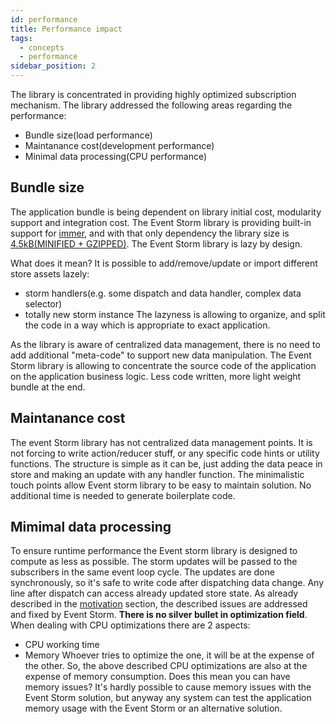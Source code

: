 ```yaml
---
id: performance
title: Performance impact
tags:
  - concepts
  - performance
sidebar_position: 2
---
```


The library is concentrated in providing highly optimized subscription mechanism. The library addressed the following areas regarding the performance:
- Bundle size(load performance)
- Maintanance cost(development performance)
- Minimal data processing(CPU performance)

## Bundle size
The application bundle is being dependent on library initial cost, modularity support and integration cost. The Event Storm library is providing built-in support for [immer](https://immerjs.github.io/immer/), and with that only dependency the library size is [4.5kB(MINIFIED + GZIPPED)](https://bundlephobia.com/package/event-storm@3.0.0). The Event Storm library is lazy by design. 

What does it mean? 
It is possible to add/remove/update or import different store assets lazely:
- storm handlers(e.g. some dispatch and data handler, complex data selector)
- totally new storm instance
The lazyness is allowing to organize, and split the code in a way which is appropriate to exact application.

As the library is aware of centralized data management, there is no need to add additional "meta-code" to support new data manipulation. The Event Storm library is allowing to concentrate the source code of the application on the application business logic. Less code written, more light weight bundle at the end.

## Maintanance cost
The event Storm library has not centralized data management points. It is not forcing to write action/reducer stuff, or any specific code hints or utility functions. The structure is simple as it can be, just adding the data peace in store and making an update with any handler function. The minimalistic touch points allow Event storm library to be easy to maintain solution. No additional time is needed to generate boilerplate code.

## Mimimal data processing
To ensure runtime performance the Event storm library is designed to compute as less as possible. The storm updates will be passed to the subscribers in the same event loop cycle. The updates are done synchronously, so it's safe to write code after dispatching data change. Any line after dispatch can access already updated store state. 
As already described in the [motivation](/docs/motivation) section, the described issues are addressed and fixed by Event Storm.
**There is no silver bullet in optimization field**. When dealing with CPU optimizations there are 2 aspects:
- CPU working time
- Memory
Whoever tries to optimize the one, it will be at the expense of the other. So, the above described CPU optimizations are also at the expense of memory consumption. Does this mean you can have memory issues? It's hardly possible to cause memory issues with the Event Storm solution, but anyway any system can test the application memory usage with the Event Storm or an alternative solution. 
